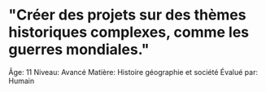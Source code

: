 # "Créer des projets sur des thèmes historiques complexes, comme les guerres mondiales."

Âge: 11
Niveau: Avancé
Matière: Histoire géographie et société
Évalué par: Humain